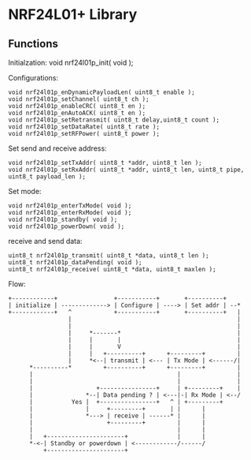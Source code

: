 # NRF24L01+ Library

## Functions

Initialzation:
	void nrf24l01p_init( void );


Configurations:

	void nrf24l01p_enDynamicPayloadLen( uint8_t enable );
	void nrf24l01p_setChannel( uint8_t ch );
	void nrf24l01p_enableCRC( uint8_t en );
	void nrf24l01p_enAutoACK( uint8_t en );
	void nrf24l01p_setRetransmit( uint8_t delay,uint8_t count );
	void nrf24l01p_setDataRate( uint8_t rate );
	void nrf24l01p_setRFPower( uint8_t power );

Set send and receive address:

	void nrf24l01p_setTxAddr( uint8_t *addr, uint8_t len );
	void nrf24l01p_setRxAddr( uint8_t *addr, uint8_t len, uint8_t pipe, uint8_t payload_len );

Set mode:

	void nrf24l01p_enterTxMode( void );
	void nrf24l01p_enterRxMode( void );
	void nrf24l01p_standby( void );
	void nrf24l01p_powerDown( void );

receive and send data:

	uint8_t	nrf24l01p_transmit( uint8_t *data, uint8_t len );
	uint8_t nrf24l01p_dataPending( void );
	uint8_t nrf24l01p_receive( uint8_t *data, uint8_t maxlen );


Flow:

	+------------+                +-----------+       +----------+ 
	| initialize | -------------> | Configure | ----> | Set addr | --*
	+------------+   ^            +-----------+       +----------+   |
	                 |                                               |
	                 |                                               |
	                 |     *-------*                                 |
	                 |     |       |                                 |
	                 |     |       V                                 |
	                 |     |   +----------+      +---------+         |
	                 |     *<--| transmit | <--- | Tx Mode | <------/|
	      *----------*         +----------+      +---------+         |
	      |                                         |                |
	      |                                         |                |
	      |                  +----------------+     | +---------+    |
	      |               *--| Data pending ? | <---|-| Rx Mode | <--/
	      |           Yes |  +----------------+   ^ | +---------+         
	      |               |     +---------+       | |      |    
	      |               *---> | receive | ------* |      |  
	      |                     +---------+         |      |   
	      |                                         |      |    
	      |   +----------------------+              |      |
	      *-<-| Standby or powerdown | <------------/------/
	          +----------------------+
	

